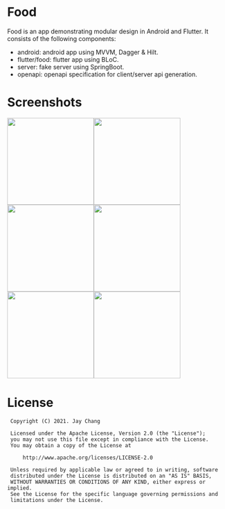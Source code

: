 # Food
Food is an app demonstrating modular design in Android and Flutter. It consists of the following components:
- android: android app using MVVM, Dagger & Hilt.
- flutter/food: flutter app using BLoC.
- server: fake server using SpringBoot.
- openapi: openapi specification for client/server api generation.

# Screenshots
<img src="https://user-images.githubusercontent.com/5347535/130627410-63f5d780-f0ef-431d-95a9-a00bc9a40a93.png" width=200 /><img src="https://user-images.githubusercontent.com/5347535/130627428-81351cb5-1aa6-4760-b59b-e83abfc2a380.png" width=200 /><img src="https://user-images.githubusercontent.com/5347535/130627776-ed16ca73-0bb7-403f-851d-d4f0923c4d9f.png" width=200 /><img src="https://user-images.githubusercontent.com/5347535/130627420-fe98085a-1d6d-4d99-88f3-72675a619e7b.png" width=200 /><img src="https://user-images.githubusercontent.com/5347535/130627417-38209790-c767-40ad-bb2e-3f9515298d08.png" width=200 /><img src="https://user-images.githubusercontent.com/5347535/130627432-2ba51758-b723-4edd-803a-c38b2bcef222.png" width=200 />

# License
```
 Copyright (C) 2021. Jay Chang
 
 Licensed under the Apache License, Version 2.0 (the "License");
 you may not use this file except in compliance with the License.
 You may obtain a copy of the License at
 
     http://www.apache.org/licenses/LICENSE-2.0
 
 Unless required by applicable law or agreed to in writing, software
 distributed under the License is distributed on an "AS IS" BASIS,
 WITHOUT WARRANTIES OR CONDITIONS OF ANY KIND, either express or implied.
 See the License for the specific language governing permissions and
 limitations under the License.
```
